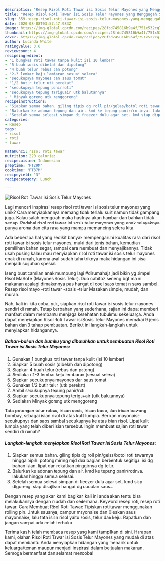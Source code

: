 ```yaml
---
description: "Resep Risol Roti Tawar isi Sosis Telur Mayones yang Menggugah Selera"
title: "Resep Risol Roti Tawar isi Sosis Telur Mayones yang Menggugah Selera"
slug: 359-resep-risol-roti-tawar-isi-sosis-telur-mayones-yang-menggugah-selera
date: 2020-08-08T03:57:47.983Z
image: https://img-global.cpcdn.com/recipes/28fdd745816b9a4f/751x532cq70/risol-roti-tawar-isi-sosis-telur-mayones-foto-resep-utama.jpg
thumbnail: https://img-global.cpcdn.com/recipes/28fdd745816b9a4f/751x532cq70/risol-roti-tawar-isi-sosis-telur-mayones-foto-resep-utama.jpg
cover: https://img-global.cpcdn.com/recipes/28fdd745816b9a4f/751x532cq70/risol-roti-tawar-isi-sosis-telur-mayones-foto-resep-utama.jpg
author: Lucinda White
ratingvalue: 3.6
reviewcount: 4
recipeingredient:
- "1 bungkus roti tawar tanpa kulit isi 10 lembar"
- "5 buah sosis dibelah dan dipotong"
- "4 buah telur rebus dan potong"
- "2-3 lembar keju lembaran sesuai selera"
- "secukupnya mayones dan saus tomat"
- "1/2 butir telur utk perekat"
- "secukupnya tepung panirroti"
- "secukupnya tepung teriguair utk balutannya"
- " Minyak goreng utk menggoreng"
recipeinstructions:
- "Siapkan semua bahan. giling tipis dg roll pin/gelas/botol roti tawarnya hingga pipih. potong miring mjd dua bagian berbentuk segitiga. isi dg bahan isian. lipat dan rekatkan pinggirnya dg telur."
- "Balurkan ke adonan tepung dan air. kmd ke tepung panir/rotinya. lakukan hingga semua selesai."
- "Setelah semua selesai simpan di freezer dulu agar set. kmd siap digoreng. siap disajikan hangat dg cocolan saus..."
categories:
- Resep
tags:
- risol
- roti
- tawar

katakunci: risol roti tawar 
nutrition: 220 calories
recipecuisine: Indonesian
preptime: "PT29M"
cooktime: "PT37M"
recipeyield: "3"
recipecategory: Lunch

---
```



![Risol Roti Tawar isi Sosis Telur Mayones](https://img-global.cpcdn.com/recipes/28fdd745816b9a4f/751x532cq70/risol-roti-tawar-isi-sosis-telur-mayones-foto-resep-utama.jpg)

Lagi mencari inspirasi resep risol roti tawar isi sosis telur mayones yang unik? Cara menyiapkannya memang tidak terlalu sulit namun tidak gampang juga. Kalau salah mengolah maka hasilnya akan hambar dan bahkan tidak sedap. Padahal risol roti tawar isi sosis telur mayones yang enak selayaknya punya aroma dan cita rasa yang mampu memancing selera kita.

Ada beberapa hal yang sedikit banyak mempengaruhi kualitas rasa dari risol roti tawar isi sosis telur mayones, mulai dari jenis bahan, kemudian pemilihan bahan segar, sampai cara membuat dan menyajikannya. Tidak usah pusing kalau mau menyiapkan risol roti tawar isi sosis telur mayones enak di rumah, karena asal sudah tahu triknya maka hidangan ini bisa menjadi suguhan spesial.

Iseng buat camilan anak mumpung lagi #dirumahaja jadi bikin yg simpel Risol MaSoTe (Mayones Sosis Telur). Duo cabitoz seneng bgt ma ni makanan apalagi dimakannya pas hangat di coel saos tomat n saos sambel. Resep risol mayo -roti tawar -sosis -telur Masakan simple, mudah, dan murah.


Nah, kali ini kita coba, yuk, siapkan risol roti tawar isi sosis telur mayones sendiri di rumah. Tetap berbahan yang sederhana, sajian ini dapat memberi manfaat dalam membantu menjaga kesehatan tubuhmu sekeluarga. Anda dapat menyiapkan Risol Roti Tawar isi Sosis Telur Mayones memakai 9 jenis bahan dan 3 tahap pembuatan. Berikut ini langkah-langkah untuk menyiapkan hidangannya.

<!--inarticleads1-->

##### Bahan-bahan dan bumbu yang dibutuhkan untuk pembuatan Risol Roti Tawar isi Sosis Telur Mayones:

1. Gunakan 1 bungkus roti tawar tanpa kulit (isi 10 lembar)
1. Siapkan 5 buah sosis (dibelah dan dipotong)
1. Siapkan 4 buah telur (rebus dan potong)
1. Sediakan 2-3 lembar keju lembaran (sesuai selera)
1. Siapkan secukupnya mayones dan saus tomat
1. Gunakan 1/2 butir telur (utk perekat)
1. Ambil secukupnya tepung panir/roti
1. Siapkan secukupnya tepung terigu+air (utk balutannya)
1. Sediakan  Minyak goreng utk menggoreng


Tata potongan telur rebus, irisan sosis, irisan baso, dan irisan bawang bombay, sebagai isian risol di atas kulit lumpia. Berikan mayonaise secukupnya dan saos sambal secukupnya ke atas isian risol. Lipat kulit lumpia yang telah diberi isian tersebut. Ingin membuat sajian roti tawar sendiri di rumah? 

<!--inarticleads2-->

##### Langkah-langkah menyiapkan Risol Roti Tawar isi Sosis Telur Mayones:

1. Siapkan semua bahan. giling tipis dg roll pin/gelas/botol roti tawarnya hingga pipih. potong miring mjd dua bagian berbentuk segitiga. isi dg bahan isian. lipat dan rekatkan pinggirnya dg telur.
1. Balurkan ke adonan tepung dan air. kmd ke tepung panir/rotinya. lakukan hingga semua selesai.
1. Setelah semua selesai simpan di freezer dulu agar set. kmd siap digoreng. siap disajikan hangat dg cocolan saus...


Dengan resep yang akan kami bagikan kali ini anda akan tentu bisa melakukannya dengan mudah dan sederhana. Keyword resep roti, resep roti tawar. Cara Membuat Risol Roti Tawar: Tipiskan roti tawar menggunakan rolling pin. Untuk sausnya, campur mayonaise dan Oleskan saus mayonnaise, lalu tata isian risol yaitu sosis, telur dan keju. Rapatkan dan jangan sampai ada celah terbuka. 

Terima kasih telah membaca resep yang kami tampilkan di sini. Harapan kami, olahan Risol Roti Tawar isi Sosis Telur Mayones yang mudah di atas dapat membantu Anda menyiapkan hidangan yang menarik untuk keluarga/teman maupun menjadi inspirasi dalam berjualan makanan. Semoga bermanfaat dan selamat mencoba!
